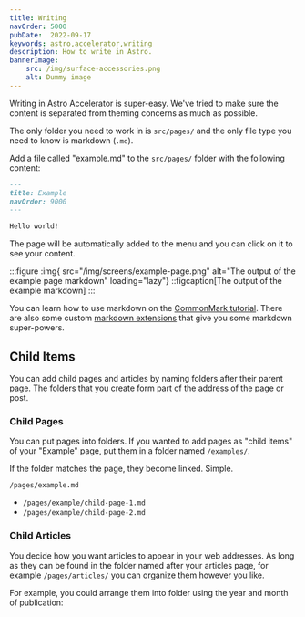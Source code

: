 ```yaml
---
title: Writing
navOrder: 5000
pubDate:  2022-09-17
keywords: astro,accelerator,writing
description: How to write in Astro.
bannerImage:
    src: /img/surface-accessories.png
    alt: Dummy image
---
```


Writing in Astro Accelerator is super-easy. We've tried to make sure the content is separated from theming concerns as much as possible.

The only folder you need to work in is `src/pages/` and the only file type you need to know is markdown (`.md`).

Add a file called "example.md" to the `src/pages/` folder with the following content:

```markdown
---
title: Example
navOrder: 9000
---

Hello world! 

```

The page will be automatically added to the menu and you can click on it to see your content.

:::figure
:img{ src="/img/screens/example-page.png" alt="The output of the example page markdown" loading="lazy"}
::figcaption[The output of the example markdown]
:::

You can learn how to use markdown on the [CommonMark tutorial](https://commonmark.org/help/tutorial/). There are also some custom [markdown extensions](/features/markdown/) that give you some markdown super-powers.

## Child Items

You can add child pages and articles by naming folders after their parent page. The folders that you create form part of the address of the page or post.

### Child Pages

You can put pages into folders. If you wanted to add pages as "child items" of your "Example" page, put them in a folder named `/examples/`.

If the folder matches the page, they become linked. Simple.

`/pages/example.md`

- `/pages/example/child-page-1.md`
- `/pages/example/child-page-2.md`

### Child Articles

You decide how you want articles to appear in your web addresses. As long as they can be found in the folder named after your articles page, for example `/pages/articles/` you can organize them however you like.

For example, you could arrange them into folder using the year and month of publication:

